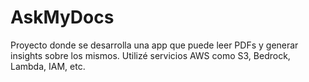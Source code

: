 # AskMyDocs
Proyecto donde se desarrolla una app que puede leer PDFs y generar insights sobre los mismos. Utilizé servicios AWS como S3, Bedrock, Lambda, IAM, etc.

